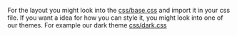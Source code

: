 For the layout you might look into the [css/base.css](ExampleAutoCompletion) and import it in your css file. If you want a idea for how you can style it, you might look into one of our themes. For example our dark theme [css/dark.css](https://github.com/interaapps/Petrel/blob/master/css/dark.css)